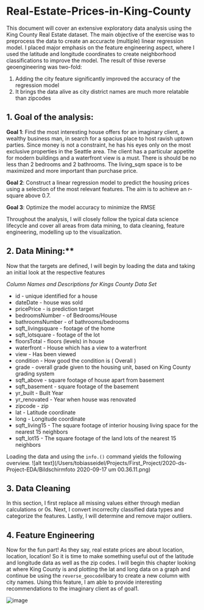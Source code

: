 # Real-Estate-Prices-in-King-County

This document will cover an extensive exploratory data analysis using the King County Real Estate dataset. 
The main objective of the exercise was to preprocess the data to create an accuracte (multiple) linear regression model. 
I placed major emphasis on the feature engineering aspect, where I used the latitude and longitude coordinates to create neighborhood classifications to improve the model. The result of thise reverse geoengineering was two-fold: 

1. Adding the city feature significantly improved the accuracy of the regression model 
2. It brings the data alive as city district names are much more relatable than zipcodes

## 1. Goal of the analysis: 

**Goal 1**:
Find the most interesting house offers for an imaginary client, a wealthy business man, in search for a spacius place to host ravish uptown parties. Since money is not a constraint, he has his eyes only on the most exclusive properties in the Seattle area. The client has a particular appetite for modern buildings and a waterfront view is a must. There is should be no less than 2 bedrooms and 2 bathrooms. The living_sqm space is to be maximized and more important than purchase price.

**Goal 2**:
Construct a linear regression model to predict the housing prices using a selection of the most relevant features. The aim is to achieve an r-square above 0.7. 

**Goal 3**:
Optimize the model accuracy to minimize the RMSE

Throughout the analysis, I will closely follow the typical data science lifecycle and cover all areas from data mining, to data cleaning, feature engineering, modelling up to the visualization. 

## 2.  Data Mining:**

Now that the targets are defined, I will begin by loading the data and taking an initial look at the respective features

*Column Names and Descriptions for Kings County Data Set*
  * id - unique identified for a house
  * dateDate - house was sold
  * pricePrice - is prediction target
  * bedroomsNumber - of Bedrooms/House
  * bathroomsNumber - of bathrooms/bedrooms
  * sqft_livingsquare - footage of the home
  * sqft_lotsquare - footage of the lot
  * floorsTotal - floors (levels) in house
  * waterfront - House which has a view to a waterfront
  * view - Has been viewed
  * condition - How good the condition is ( Overall )
  * grade - overall grade given to the housing unit, based on King County grading system
  * sqft_above - square footage of house apart from basement
  * sqft_basement - square footage of the basement
  * yr_built - Built Year
  * yr_renovated - Year when house was renovated
  * zipcode - zip
  * lat - Latitude coordinate
  * long - Longitude coordinate
  * sqft_living15 - The square footage of interior housing living space for the nearest 15 neighbors
  * sqft_lot15 - The square footage of the land lots of the nearest 15 neighbors
  
  Loading the data and using the `info.()` command yields the following overview. 
  ![alt text](/Users/tobiasseidel/Projects/First_Project/2020-ds-Project-EDA/Bildschirmfoto 2020-09-17 um 00.36.11.png)
  
  
  
## 3. Data Cleaning 

In this section, I first replace all missing values either through median calculations or 0s. Next, I convert incorreclty classified data types and categorize the features. Lastly, I will determine and remove major outliers.

## 4. Feature Engineering

Now for the fun part! As they say, real estate prices are about location, location, location! So it is time to make something useful out of the latitude and longitude data as well as the zip codes.
I will begin this chapter looking at where King County is and plotting the lat and long data on a graph and continue be using the `reverse_geocode`libary to create a new column with city names. Using this feature, I am able to provide interesting recommendations to the imaginary client as of goal1. 

![image](Boxplot.png)
